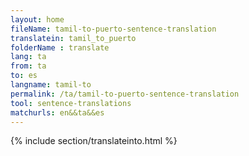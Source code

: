 ```yaml
---
layout: home
fileName: tamil-to-puerto-sentence-translation
translatein: tamil_to_puerto
folderName : translate
lang: ta
from: ta
to: es
langname: tamil-to
permalink: /ta/tamil-to-puerto-sentence-translation
tool: sentence-translations
matchurls: en&&ta&&es
---
```

{% include section/translateinto.html %}
